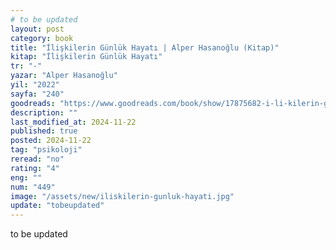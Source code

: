 ```yaml
---
# to be updated
layout: post
category: book
title: "İlişkilerin Günlük Hayatı | Alper Hasanoğlu (Kitap)"
kitap: "İlişkilerin Günlük Hayatı"
tr: "-"
yazar: "Alper Hasanoğlu"
yil: "2022"
sayfa: "240"
goodreads: "https://www.goodreads.com/book/show/17875682-i-li-kilerin-g-nl-k-hayat"
description: ""
last_modified_at: 2024-11-22
published: true
posted: 2024-11-22
tag: "psikoloji"
reread: "no"
rating: "4"
eng: ""
num: "449"
image: "/assets/new/iliskilerin-gunluk-hayati.jpg"
update: "tobeupdated"
---
```


to be updated
